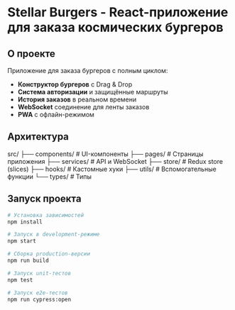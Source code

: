 # Stellar Burgers - React-приложение для заказа космических бургеров

## О проекте

Приложение для заказа бургеров с полным циклом:
- **Конструктор бургеров** с Drag & Drop
- **Система авторизации** и защищённые маршруты
- **История заказов** в реальном времени
- **WebSocket** соединение для ленты заказов
- **PWA** с офлайн-режимом


## Архитектура

src/
├── components/ # UI-компоненты
├── pages/ # Страницы приложения
├── services/ # API и WebSocket
├── store/ # Redux store (slices)
├── hooks/ # Кастомные хуки
├── utils/ # Вспомогательные функции
└── types/ # Типы


## Запуск проекта

```bash
# Установка зависимостей
npm install

# Запуск в development-режиме
npm start

# Сборка production-версии
npm run build

# Запуск unit-тестов
npm test

# Запуск e2e-тестов
npm run cypress:open
